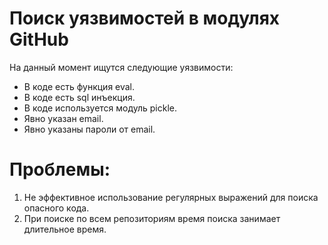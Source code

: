 # Поиск уязвимостей в модулях GitHub

На данный момент ищутся следующие уязвимости:
* В коде есть функция eval.
* В коде есть sql инъекция.
* В коде используется модуль pickle.
* Явно указан email.
* Явно указаны пароли от email.

# Проблемы:
1. Не эффективное использование регулярных выражений для поиска опасного кода.
2. При поиске по всем репозиториям время поиска занимает длительное время.
